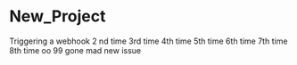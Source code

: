 # New_Project

Triggering a webhook
2 nd time
3rd time
4th time
5th time
6th time
7th time
8th time
oo
99
gone mad
new issue
